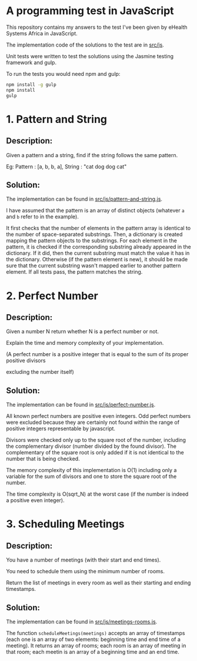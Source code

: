 # A programming test in JavaScript

This repository contains my answers to the test I've been given by eHealth Systems Africa in JavaScript.

The implementation code of the solutions to the test are in
[src/js](src/js).

Unit tests were written to test the solutions using the Jasmine testing
framework and gulp.

To run the tests you would need npm and gulp:

```sh
npm install -g gulp 
npm install
gulp
```

# 1. Pattern and String

## Description:

Given a pattern and a string, find if the string follows the same pattern.

Eg: Pattern : [a, b, b, a], String : "cat dog dog cat"

## Solution:

The implementation can be found in
[src/js/pattern-and-string.js](src/js/pattern-and-string.js). 

I have assumed that the pattern is an array of distinct objects (whatever
``a`` and ``b`` refer to in the example). 

It first checks that the number of elements in the pattern array is
identical to the number of space-separated substrings. Then, a dictionary
is created mapping the pattern objects to the substrings. For each element
in the pattern, it is checked if the corresponding substring already
appeared in the dictionary. If it did, then the current substring must
match the value it has in the dictionary. Otherwise (if the pattern
element is new), it should be made sure that the current substring wasn't
mapped earlier to another pattern element. If all tests pass, the pattern
matches the string.

# 2. Perfect Number

## Description:

Given a number N return whether N is a perfect number or not.

Explain the time and memory complexity of your implementation.

(A perfect number is a positive integer that is equal to the sum of its
proper positive divisors

excluding the number itself)

## Solution:

The implementation can be found in
[src/js/perfect-number.js](src/js/perfect-number.js).

All known perfect numbers are positive even integers. Odd perfect numbers
were excluded because they are certainly not found within the range of
positive integers representable by javascript.

Divisors were checked only up to the square root of the number, including
the complementary divisor (number divided by the found divisor). The
complementary of the square root is only added if it is not identical to
the number that is being checked.

The memory complexity of this implementation is O(1) including only
a variable for the sum of divisors and one to store the square root of the
number.

The time complexity is O(sqrt_N) at the worst case (if the number is
indeed a positive even integer).

# 3. Scheduling Meetings

## Description:

You have a number of meetings (with their start and end times).

You need to schedule them using the minimum number of rooms.

Return the list of meetings in every room as well as their starting and
ending timestamps.

## Solution:

The implementation can be found in
[src/js/meetings-rooms.js](src/js/meetings-rooms.js).

The function ``scheduleMeetings(meetings)`` accepts an array of timestamps
(each one is an array of two elements: beginning time and end time of
a meeting). It returns an array of rooms; each room is an array of meeting
in that room; each meetin is an array of a beginning time and an end time.
